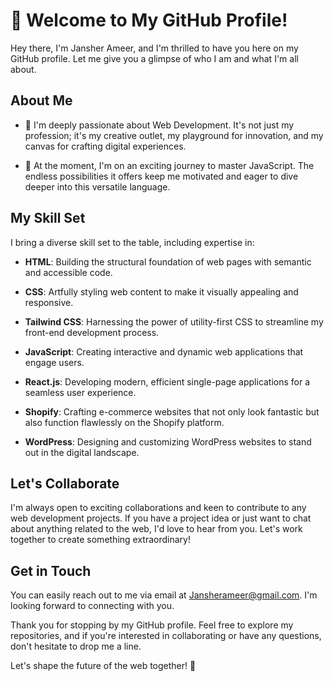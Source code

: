 # 👋 Welcome to My GitHub Profile!

Hey there, I'm Jansher Ameer, and I'm thrilled to have you here on my GitHub profile. Let me give you a glimpse of who I am and what I'm all about.

## About Me

- 👀 I'm deeply passionate about Web Development. It's not just my profession; it's my creative outlet, my playground for innovation, and my canvas for crafting digital experiences.

- 🌱 At the moment, I'm on an exciting journey to master JavaScript. The endless possibilities it offers keep me motivated and eager to dive deeper into this versatile language.

## My Skill Set

I bring a diverse skill set to the table, including expertise in:

- **HTML**: Building the structural foundation of web pages with semantic and accessible code.

- **CSS**: Artfully styling web content to make it visually appealing and responsive.

- **Tailwind CSS**: Harnessing the power of utility-first CSS to streamline my front-end development process.

- **JavaScript**: Creating interactive and dynamic web applications that engage users.

- **React.js**: Developing modern, efficient single-page applications for a seamless user experience.

- **Shopify**: Crafting e-commerce websites that not only look fantastic but also function flawlessly on the Shopify platform.

- **WordPress**: Designing and customizing WordPress websites to stand out in the digital landscape.

## Let's Collaborate

I'm always open to exciting collaborations and keen to contribute to any web development projects. If you have a project idea or just want to chat about anything related to the web, I'd love to hear from you. Let's work together to create something extraordinary!

## Get in Touch

You can easily reach out to me via email at [Jansherameer@gmail.com](mailto:Jansherameer@gmail.com). I'm looking forward to connecting with you.

Thank you for stopping by my GitHub profile. Feel free to explore my repositories, and if you're interested in collaborating or have any questions, don't hesitate to drop me a line.

<!---
Jansherameer12/Jansherameer12 is a ✨ special ✨ repository because its `README.md` (this file) appears on my GitHub profile.
You can click the Preview link to explore my projects and contributions.
--->

Let's shape the future of the web together! 🚀
